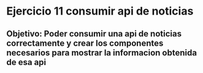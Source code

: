 # Ejercicio 11 consumir api de noticias 

## Objetivo: Poder consumir una api de noticias correctamente y crear los componentes necesarios para mostrar la informacion obtenida de esa api